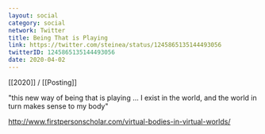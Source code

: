 ```yaml
---
layout: social
category: social
network: Twitter
title: Being That is Playing
link: https://twitter.com/steinea/status/1245865135144493056
twitterID: 1245865135144493056
date: 2020-04-02
---
```


[[2020]] / [[Posting]]

"this new way of being that is playing ... I exist in the world, and the world in turn makes sense to my body"

<http://www.firstpersonscholar.com/virtual-bodies-in-virtual-worlds/>

